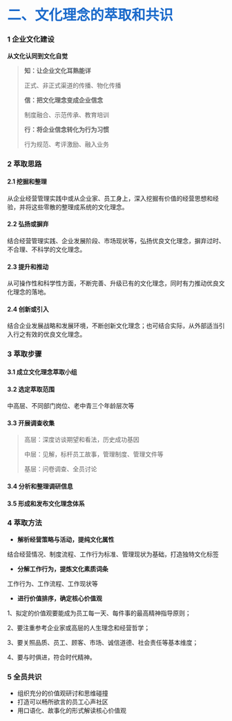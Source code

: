 ## <font face="黑体" color=#1b6acb size=6>二、文化理念的萃取和共识</font>

### 1  企业文化建设

**从文化认同到文化自觉**

> **知：让企业文化耳熟能详**
>
> 正式、非正式渠道的传播、物化传播
>
> **信：把文化理念变成企业信念**
>
> 制度融合、示范传承、教育培训
>
> **行：将企业信念转化为行为习惯**
>
> 行为规范、考评激励、融入业务



### 2  萃取思路

#### 2.1  挖掘和整理

从企业经营管理实践中或从企业家、员工身上，深入挖掘有价值的经营思想和经验，并将这些零散的整理成系统的文化理念。

#### 2.2  弘扬或摒弃

结合经营管理实践、企业发展阶段、市场现状等，弘扬优良文化理念，摒弃过时、不合理、不科学的文化理念。

#### 2.3 提升和推动

从可操作性和科学性方面，不断完善、升级已有的文化理念，同时有力推动优良文化理念的落地。

#### 2.4  创新或引入

结合企业发展战略和发展环境，不断创新文化理念；也可结合实际，从外部适当引入行之有效的优良文化理念。



### 3  萃取步骤

#### 3.1  成立文化理念萃取小组

#### 3.2  选定萃取范围

中高层、不同部门岗位、老中青三个年龄层次等

#### 3.3  开展调查收集

> 高层：深度访谈期望和看法，历史成功基因
>
> 中层：见解，标杆员工故事，管理制度、管理文件等
>
> 基层：问卷调查、全员讨论

#### 3.4  分析和整理调研信息

#### 3.5  形成和发布文化理念体系



### 4  萃取方法

- **解析经营策略与活动，提纯文化属性**

结合经营情况、制度流程、工作行为标准、管理现状为基础，打造独特文化标签

- **分解工作行为，提炼文化素质词条**

工作行为、工作流程、工作现状等

- **进行价值排序，确定核心价值观**

1、拟定的价值观要能成为员工每一天、每件事的最高精神指导原则；

2、要注重参考企业家或高层的人生理念和经营哲学；

3、要关照品质、员工、顾客、市场、诚信道德、社会责任等基本维度；

4、要与时俱进，符合时代精神。



### 5  全员共识

- 组织充分的价值观研讨和思维碰撞
- 打造可以畅所欲言的员工心声社区
- 用口语化、故事化的形式解读核心价值观

